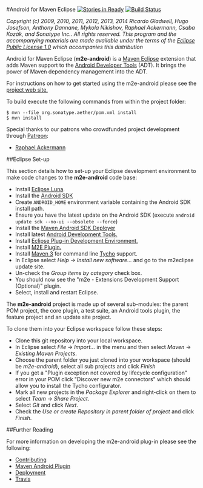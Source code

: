 #Android for Maven Eclipse [![Stories in Ready](http://badge.waffle.io/rgladwell/m2e-android.png)](http://waffle.io/rgladwell/m2e-android) [![Build Status](https://travis-ci.org/rgladwell/m2e-android.svg?branch=master)](https://travis-ci.org/rgladwell/m2e-android)

_Copyright (c) 2009, 2010, 2011, 2012, 2013, 2014 Ricardo Gladwell, Hugo Josefson, Anthony Dannane, Mykola Nikishov, Raphael Ackermann, Csaba Kozák, and Sonatype Inc.. All rights reserved. This program and the accompanying materials are made available under the terms of the [Eclipse Public License 1.0](http://www.eclipse.org/legal) which accompanies this distribution_

Android for Maven Eclipse (**m2e-android**) is a [Maven Eclipse](http://www.eclipse.org/m2e/) extension that adds Maven support to the [Android Developer Tools](http://developer.android.com/tools/sdk/eclipse-adt.html) (ADT). It brings the power of Maven dependency management into the ADT.

For instructions on how to get started using the m2e-android please see the [project web site.](http://rgladwell.github.com/m2e-android/)

To build execute the following commands from within the project folder:

```
$ mvn --file org.sonatype.aether/pom.xml install
$ mvn install
```

Special thanks to our patrons who crowdfunded project development through [Patreon](http://www.patreon.com/rgladwell):

 * [Raphael Ackermann](https://twitter.com/acraphae)
 
##Eclipse Set-up

This section details how to set-up your Eclipse development environment to make code changes to the **m2e-android** code base:

 * Install [Eclipse Luna](http://eclipse.org/downloads).
 * Install the [Android SDK](http://developer.android.com/sdk/index.html)
 * Create `ANDROID_HOME` environment variable containing the Android SDK install path. 
 * Ensure you have the latest update on the Android SDK (execute `android update sdk --no-ui --obsolete --force`) 
 * Install the [Maven Android SDK Deployer](https://github.com/mosabua/maven-android-sdk-deployer)
 * Install latest [Android Development Tools.](http://developer.android.com/sdk/eclipse-adt.html)
 * Install [Eclipse Plug-in Development Environment.](http://www.eclipse.org/pde/)
 * Install [M2E Plugin.](http://www.eclipse.org/m2e/download)
 * Install [Maven 3](http://maven.apache.org/download.html) for command line [Tycho](http://tycho.sonatype.org/) support.
 * In Eclipse select _Help -> Install new software..._ and go to the m2eclipse update site.
 * Un-check the _Group items by category_ check box.
 * You should now see the "m2e - Extensions Development Support (Optional)" plugin.
 * Select, install and restart Eclipse.

The **m2e-android** project is made up of several sub-modules: the parent POM project, the core plugin, a test suite, an Android tools plugin, the feature project and an update site project.

To clone them into your Eclipse workspace follow these steps: 

 * Clone this git repository into your local workspace.
 * In Eclipse select _File_ -> _Import..._ in the menu and then select _Maven_ -> _Existing Maven Projects_.
 * Choose the parent folder you just cloned into your workspace (should be _m2e-android_), select all sub projects and click _Finish_
 * If you get a "Plugin exception not covered by lifecycle configuration" error in your POM click "Discover new m2e connectors" which should allow you to install the Tycho configurator.
 * Mark all new projects in the _Package Explorer_ and right-click on them to select _Team_ -> _Share Project_.
 * Select _Git_ and click _Next_.
 * Check the _Use or create Repository in parent folder of project_ and click _Finish_.

##Further Reading

For more information on developing the m2e-android plug-in please see the following:

* [Contributing](https://github.com/rgladwell/m2e-android/blob/master/CONTRIBUTING.md)
* [Maven Android Plugin](https://code.google.com/p/maven-android-plugin)
* [Deployment](https://github.com/rgladwell/m2e-android/wiki/Deploying)
* [Travis](https://github.com/rgladwell/m2e-android/wiki/Travis)